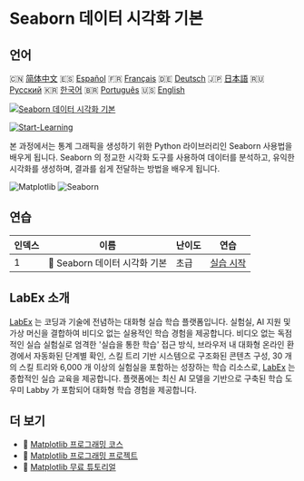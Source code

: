 # Seaborn 데이터 시각화 기본

## 언어

🇨🇳 [简体中文](README_zh.md) 🇪🇸 [Español](README_es.md) 🇫🇷 [Français](README_fr.md) 🇩🇪 [Deutsch](README_de.md) 🇯🇵 [日本語](README_ja.md) 🇷🇺 [Русский](README_ru.md) 🇰🇷 [한국어](README_ko.md) 🇧🇷 [Português](README_pt.md) 🇺🇸 [English](README.md) 

[![Seaborn 데이터 시각화 기본](https://cover-creator.labex.io/seaborn-data-visualization-basics.png?lang=ko)](https://labex.io/ko/courses/seaborn-data-visualization-basics)

[![Start-Learning](https://img.shields.io/badge/Start-Learning-whitesmoke?style=for-the-badge)](https://labex.io/ko/courses/seaborn-data-visualization-basics)

본 과정에서는 통계 그래픽을 생성하기 위한 Python 라이브러리인 Seaborn 사용법을 배우게 됩니다. Seaborn 의 정교한 시각화 도구를 사용하여 데이터를 분석하고, 유익한 시각화를 생성하며, 결과를 쉽게 전달하는 방법을 배우게 됩니다.

![Matplotlib](https://img.shields.io/badge/Matplotlib-whitesmoke?style=for-the-badge&logo=matplotlib)
![Seaborn](https://img.shields.io/badge/Seaborn-whitesmoke?style=for-the-badge&logo=seaborn)


## 연습

|   인덱스 | 이름                           | 난이도   | 연습                                                                                                                                               |
|----------|--------------------------------|----------|----------------------------------------------------------------------------------------------------------------------------------------------------|
|        1 | 🧩  Seaborn 데이터 시각화 기본 | 초급     | <a target='_blank' href='https://labex.io/ko/labs/seaborn-data-visualization-basics-180237?course=seaborn-data-visualization-basics'>실습 시작</a> |

## LabEx 소개

[LabEx](https://labex.io) 는 코딩과 기술에 전념하는 대화형 실습 학습 플랫폼입니다. 실험실, AI 지원 및 가상 머신을 결합하여 비디오 없는 실용적인 학습 경험을 제공합니다. 비디오 없는 독점적인 실습 실험실로 엄격한 '실습을 통한 학습' 접근 방식, 브라우저 내 대화형 온라인 환경에서 자동화된 단계별 확인, 스킬 트리 기반 시스템으로 구조화된 콘텐츠 구성, 30 개의 스킬 트리와 6,000 개 이상의 실험실을 포함하는 성장하는 학습 리소스로, [LabEx](https://labex.io) 는 종합적인 실습 교육을 제공합니다. 플랫폼에는 최신 AI 모델을 기반으로 구축된 학습 도우미 Labby 가 포함되어 대화형 학습 경험을 제공합니다.

## 더 보기

- 🔗 [Matplotlib 프로그래밍 코스](https://github.com/labex-labs/awesome-programming-courses)
- 🔗 [Matplotlib 프로그래밍 프로젝트](https://github.com/labex-labs/awesome-programming-projects)
- 🔗 [Matplotlib 무료 튜토리얼](https://github.com/labex-labs/matplotlib-free-tutorials)

